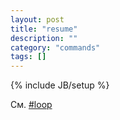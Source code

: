 ```yaml
---
layout: post
title: "resume"
description: ""
category: "commands"
tags: []
---
```

{% include JB/setup %}

См. [#loop](#loop)